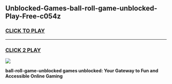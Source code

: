 
## Unblocked-Games-ball-roll-game-unblocked-Play-Free-c054z
<h3>
<a href="https://premium76.site?title=ball-roll-game-unblocked&ref=18A1">CLICK TO PLAY</a></h3>
<hr>

<h3>
<a href="https://premium76.site?title=ball-roll-game-unblocked&ref=18A1">CLICK 2 PLAY</a>
  
</h3>

<a href="https://premium76.site?title=ball-roll-game-unblocked&ref=18A1"><img src="https://clearcache.store/games.png"></a>


**ball-roll-game-unblocked games unblocked: Your Gateway to Fun and Accessible Online Gaming**
